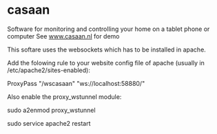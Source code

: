 # casaan
Software for monitoring and controlling your home on a tablet phone or computer
See www.casaan.nl for demo


This softare uses the websockets which has to be installed in apache.



Add the folowing rule to your website config file of apache (usually in
/etc/apache2/sites-enabled):

ProxyPass "/wscasaan" "ws://localhost:58880/"



Also enable the proxy_wstunnel module:

sudo a2enmod proxy_wstunnel

sudo service apache2 restart

